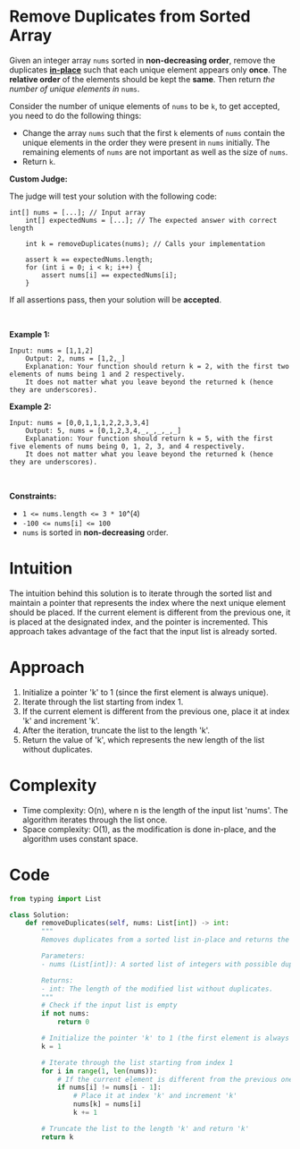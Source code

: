 # Remove Duplicates from Sorted Array


Given an integer array `nums` sorted in **non-decreasing order**, remove
the duplicates
[**in-place**](https://en.wikipedia.org/wiki/In-place_algorithm) such
that each unique element appears only **once**. The **relative order**
of the elements should be kept the **same**. Then return *the number of
unique elements in* `nums`.

Consider the number of unique elements of `nums` to be `k`, to get
accepted, you need to do the following things:

- Change the array `nums` such that the first `k` elements of `nums`
  contain the unique elements in the order they were present in `nums`
  initially. The remaining elements of `nums` are not important as well
  as the size of `nums`.
- Return `k`.

**Custom Judge:**

The judge will test your solution with the following code:

    int[] nums = [...]; // Input array
        int[] expectedNums = [...]; // The expected answer with correct length
        
        int k = removeDuplicates(nums); // Calls your implementation
        
        assert k == expectedNums.length;
        for (int i = 0; i < k; i++) {
            assert nums[i] == expectedNums[i];
        }
        

If all assertions pass, then your solution will be **accepted**.

 

**Example 1:**

    Input: nums = [1,1,2]
        Output: 2, nums = [1,2,_]
        Explanation: Your function should return k = 2, with the first two elements of nums being 1 and 2 respectively.
        It does not matter what you leave beyond the returned k (hence they are underscores).
        

**Example 2:**

    Input: nums = [0,0,1,1,1,2,2,3,3,4]
        Output: 5, nums = [0,1,2,3,4,_,_,_,_,_]
        Explanation: Your function should return k = 5, with the first five elements of nums being 0, 1, 2, 3, and 4 respectively.
        It does not matter what you leave beyond the returned k (hence they are underscores).
        

 

**Constraints:**

- `1 <= nums.length <= 3 * 10`^(`4`)
- `-100 <= nums[i] <= 100`
- `nums` is sorted in **non-decreasing** order.


# Intuition
The intuition behind this solution is to iterate through the sorted list and maintain a pointer that represents the index where the next unique element should be placed. If the current element is different from the previous one, it is placed at the designated index, and the pointer is incremented. This approach takes advantage of the fact that the input list is already sorted.

# Approach
1. Initialize a pointer 'k' to 1 (since the first element is always unique).
2. Iterate through the list starting from index 1.
3. If the current element is different from the previous one, place it at index 'k' and increment 'k'.
4. After the iteration, truncate the list to the length 'k'.
5. Return the value of 'k', which represents the new length of the list without duplicates.

# Complexity
- Time complexity: O(n), where n is the length of the input list 'nums'. The algorithm iterates through the list once.
- Space complexity: O(1), as the modification is done in-place, and the algorithm uses constant space.

# Code
```python
from typing import List

class Solution:
    def removeDuplicates(self, nums: List[int]) -> int:
        """
        Removes duplicates from a sorted list in-place and returns the new length.

        Parameters:
        - nums (List[int]): A sorted list of integers with possible duplicate elements.

        Returns:
        - int: The length of the modified list without duplicates.
        """
        # Check if the input list is empty
        if not nums:
            return 0

        # Initialize the pointer 'k' to 1 (the first element is always unique)
        k = 1

        # Iterate through the list starting from index 1
        for i in range(1, len(nums)):
            # If the current element is different from the previous one
            if nums[i] != nums[i - 1]:
                # Place it at index 'k' and increment 'k'
                nums[k] = nums[i]
                k += 1

        # Truncate the list to the length 'k' and return 'k'
        return k
```
